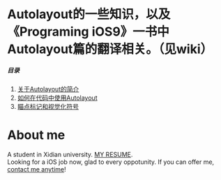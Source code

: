 Autolayout的一些知识，以及《Programing iOS9》一书中Autolayout篇的翻译相关。（见wiki）
====
##### 目录
1. [关于Autolayout的简介](https://github.com/qiuncheng/Autolayout/blob/master/翻译《Programing%20iOS9》-%20Autolayout篇（一）.md)
2. [如何在代码中使用Autolayout](https://github.com/qiuncheng/Autolayout/blob/master/AutoLayout翻译(二)--在代码中使用Autolayout.md)
3. [瞄点标记和视觉化符号](https://github.com/qiuncheng/Autolayout/blob/master/【三】瞄点符号与视觉符号格式.md)

About me
====
A student in Xidian university. [MY RESUME](http://qiuncheng.com/resume.html).  
Looking for a iOS job now, glad to every oppotunity. If you can offer me, [contact me anytime](mailto:qiuncheng@gmail.com)!
